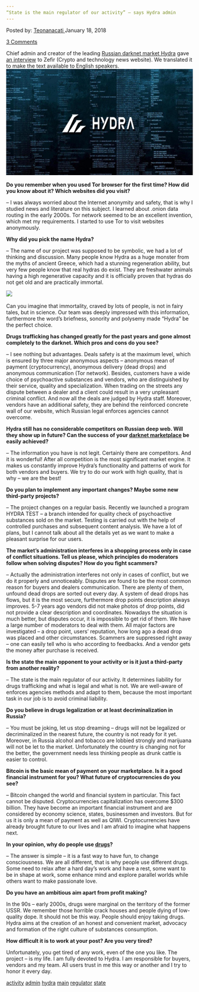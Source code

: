 ```yaml
---
“State is the main regulator of our activity” – says Hydra admin
---
```

<article class="post-listing post-24470 post type-post status-publish format-standard has-post-thumbnail hentry 
tag-activity tag-admin tag-hydra tag-main tag-regulator tag-state">
<div class="post-inner">
<span>Posted by: <a href="https://www.deepdotweb.com/author/teonanacati/" title="">Teonanacati </a></span>
<span>January 18, 2018</span>

<span><a href="https://www.deepdotweb.com/2018/01/18/state-main-regulator-activity-says-hydra-admin/#comments">3 Comments</a></span>


<p>Chief admin and creator of the leading <a href="https://www.deepdotweb.com/marketplace-directory/listing/hydra-russian/">Russian darknet market Hydra</a> gave <a href="http://zefir.site/intervyu-s-hydra-onion/">an interview</a> to Zefir (Crypto and technology news website). We translated it to make the text available to English speakers.<img class="wp-image-24473 aligncenter" src="/imgs/2018/01/word-image-30.jpeg" width="715" height="286" /></p>
<p><strong>Do you remember when you used Tor browser for the first time? How did you know about it? Which websites did you visit?</strong></p>
<p>&#8211; I was always worried about the Internet anonymity and safety, that is why I studied news and literature on this subject. I learned about .onion data routing in the early 2000s. Tor network seemed to be an excellent invention, which met my requirements. I started to use Tor to visit websites anonymously.</p>
<p><strong>Why did you pick the name Hydra?</strong></p>
<p>&#8211; The name of our project was supposed to be symbolic, we had a lot of thinking and discussion. Many people know Hydra as a huge monster from the myths of ancient Greece, which had a stunning regeneration ability, but very few people know that real hydras do exist. They are freshwater animals having a high regenerative capacity and it is officially proven that hydras do not get old and are practically immortal.</p>
<p><img class="wp-image-24474 aligncenter" src="/imgs/2018/01/word-image-31.jpeg" srcset="/imgs/2018/01/word-image-31.jpeg 600w, /imgs/2018/01/word-image-31-300x196.jpeg 300w" sizes="(max-width: 600px) 100vw, 600px" /></p>
<p>Can you imagine that immortality, craved by lots of people, is not in fairy tales, but in science. Our team was deeply impressed with this information, furthermore the word&#8217;s briefness, sonority and polysemy made &#8220;Hydra&#8221; be the perfect choice.</p>
<p><strong>Drugs trafficking has changed greatly for the past years and gone almost completely to the darknet. Which pros and cons do you see?</strong></p>
<p><a id="post-24470-_gjdgxs"></a> &#8211; I see nothing but advantages. Deals safety is at the maximum level, which is ensured by three major anonymous aspects &#8211; anonymous mean of payment (cryptocurrency), anonymous delivery (dead drops) and anonymous communication (Tor network). Besides, customers have a wide choice of psychoactive substances and vendors, who are distinguished by their service, quality and specialization. When trading on the streets any dispute between a dealer and a client could result in a very unpleasant criminal conflict. And now all the deals are judged by Hydra staff. Moreover, vendors have an additional safety, they are behind the reinforced concrete wall of our website, which Russian legal enforces agencies cannot overcome.</p>
<p><strong>Hydra still has no considerable competitors on Russian deep web. Will they show up in future? Can the success of your <a href="https://www.deepdotweb.com/2013/10/28/updated-llist-of-hidden-marketplaces-tor-i2p/">darknet marketplace</a> be easily achieved?</strong></p>
<p>&#8211; The information you have is not legit. Certainly there are competitors. And it is wonderful! After all competition is the most significant market engine. It makes us constantly improve Hydra&#8217;s functionality and patterns of work for both vendors and buyers. We try to do our work with high quality, that is why &#8211; we are the best!</p>
<p><strong>Do you plan to implement any important changes? Maybe some new third-party projects?</strong></p>
<p>&#8211; The project changes on a regular basis. Recently we launched a program HYDRA TEST &#8211; a branch intended for quality check of psychoactive substances sold on the market. Testing is carried out with the help of controlled purchases and subsequent content analysis. We have a lot of plans, but I cannot talk about all the details yet as we want to make a pleasant surprise for our users.</p>
<p><strong>The market&#8217;s administration interferes in a shopping process only in case of conflict situations. Tell us please, which principles do moderators follow when solving disputes? How do you fight scammers?</strong></p>
<p>&#8211; Actually the administration interferes not only in cases of conflict, but we do it properly and unnoticeably. Disputes are found to be the most common reason for buyers and dealers communication. There are plenty of them, unfound dead drops are sorted out every day. A system of dead drops has flows, but it is the most secure, furthermore drop points description always improves. 5-7 years ago vendors did not make photos of drop points, did not provide a clear description and coordinates. Nowadays the situation is much better, but disputes occur, it is impossible to get rid of them. We have a large number of moderators to deal with them. All major factors are investigated &#8211; a drop point, users&#8217; reputation, how long ago a dead drop was placed and other circumstances. Scammers are suppressed right away &#8211; one can easily tell who is who according to feedbacks. And a vendor gets the money after purchase is received.</p>
<p><strong>Is the state the main opponent to your activity or is it just a third-party from another reality?</strong></p>
<p>&#8211; The state is the main regulator of our activity. It determines liability for drugs trafficking and what is legal and what is not. We are well-aware of enforces agencies methods and adapt to them, because the most important task in our job is to avoid criminal liability.</p>
<p><strong>Do you believe in drugs legalization or at least decriminalization in Russia?</strong></p>
<p>&#8211; You must be joking, let us stop dreaming &#8211; drugs will not be legalized or decriminalized in the nearest future, the country is not ready for it yet. Moreover, in Russia alcohol and tobacco are lobbied strongly and marijuana will not be let to the market. Unfortunately the country is changing not for the better, the government needs less thinking people as drunk cattle is easier to control.</p>
<p><strong>Bitcoin is the basic mean of payment on your marketplace. Is it a good financial instrument for you? What future of cryptocurrencies do you see?</strong></p>
<p>&#8211; Bitcoin changed the world and financial system in particular. This fact cannot be disputed. Cryptocurrencies capitalization has overcome $300 billion. They have become an important financial instrument and are considered by economy science, states, businessmen and investors. But for us it is only a mean of payment as well as QIWI. Cryptocurrencies have already brought future to our lives and I am afraid to imagine what happens next.</p>
<p><strong>In your opinion, why do people use <a href="https://www.deepdotweb.com/tag/drugs/">drugs</a>?</strong></p>
<p>&#8211; The answer is simple &#8211; it is a fast way to have fun, to change consciousness. We are all different, that is why people use different drugs. Some need to relax after a hard day&#8217;s work and have a rest, some want to be in shape at work, some enhance mind and explore parallel worlds while others want to make passionate love.</p>
<p><strong>Do you have an ambitious aim apart from profit making?</strong></p>
<p>In the 90s &#8211; early 2000s, drugs were marginal on the territory of the former USSR. We remember those horrible crack houses and people dying of low-quality dope. It should not be this way. People should enjoy taking drugs. Hydra aims at the creation of an honest and convenient market, advocacy and formation of the right culture of substances consumption.</p>
<p><strong>How difficult it is to work at your post? Are you very tired?</strong></p>
<p>Unfortunately, you get tired of any work, even of the one you like. The project &#8211; is my life. I am fully devoted to Hydra. I am responsible for buyers, vendors and my team. All users trust in me this way or another and I try to honor it every day.</p>
</div>
<a href="https://www.deepdotweb.com/tag/activity/" rel="tag">activity</a> <a href="https://www.deepdotweb.com/tag/admin/" rel="tag">admin</a> <a href="https://www.deepdotweb.com/tag/hydra/" rel="tag">hydra</a> <a href="https://www.deepdotweb.com/tag/main/" rel="tag">main</a> <a href="https://www.deepdotweb.com/tag/regulator/" rel="tag">regulator</a> <a href="https://www.deepdotweb.com/tag/state/" rel="tag">state</a></span> <span style="display:none" class="updated">2018-01-18<a href="https://www.deepdotweb.com/author/teonanacati/" title="Posts by Teonanacati" rel="author">Teonanacati</a></strong></div>

